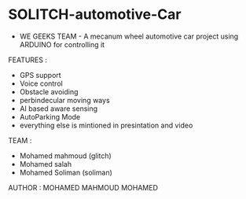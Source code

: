 # SOLITCH-automotive-Car
- WE GEEKS TEAM - 
A mecanum wheel automotive car project using ARDUINO for controlling it 

FEATURES : 
- GPS support
- Voice control
- Obstacle avoiding 
- perbindecular moving ways
- AI based aware sensing
- AutoParking Mode
- everything else is mintioned in presintation and video 

TEAM :
- Mohamed mahmoud (glitch)
- Mohamed salah 
- Mohamed Soliman (soliman)

AUTHOR :
MOHAMED MAHMOUD MOHAMED 
